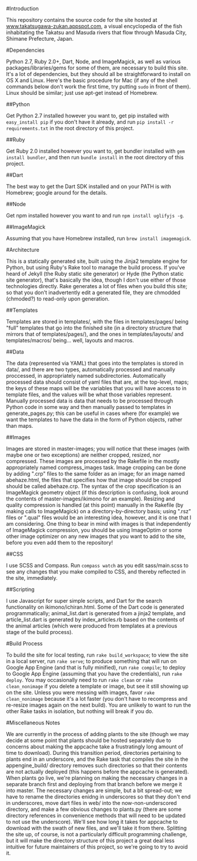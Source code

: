 #Introduction

This repository contains the source code for the site hosted at www.takatsugawa-zukan.appspot.com, a visual encyclopedia of the fish inhabitating the Takatsu and Masuda rivers that flow through Masuda City, Shimane Prefecture, Japan.

#Dependencies

Python 2.7, Ruby 2.0+, Dart, Node, and ImageMagick, as well as various packages/libraries/gems for some of them, are necessary to build this site. It's a lot of dependencies, but they should all be straightforward to install on OS X and Linux. Here's the basic procedure for Mac (if any of the shell commands below don't work the first time, try putting `sudo` in front of them). Linux should be similar; just use apt-get instead of Homebrew.

##Python

Get Python 2.7 installed however you want to, get pip installed with `easy_install pip` if you don't have it already, and run `pip install -r requirements.txt` in the root directory of this project.

##Ruby

Get Ruby 2.0 installed however you want to, get bundler installed with `gem install bundler`, and then run `bundle install` in the root directory of this project.

##Dart

The best way to get the Dart SDK installed and on your PATH is with Homebrew; google around for the details.

##Node

Get npm installed however you want to and run `npm install uglifyjs -g`.

##ImageMagick

Assuming that you have Homebrew installed, run `brew install imagemagick`.

#Architecture

This is a statically generated site, built using the Jinja2 template engine for Python, but using Ruby's Rake tool to manage the build process. If you've heard of Jekyll (the Ruby static site generator) or Hyde (the Python static site generator), that's basically the idea, though I don't use either of those technologies directly. Rake generates a lot of files when you build this site; so that you don't inadvertently edit a generated file, they are chmodded (chmoded?) to read-only upon generation.

##Templates

Templates are stored in templates/, with the files in templates/pages/ being "full" templates that go into the finished site (in a directory structure that mirrors that of templates/pages/), and the ones in templates/layouts/ and templates/macros/ being... well, layouts and macros.

##Data

The data (represented via YAML) that goes into the templates is stored in data/, and there are two types, automatically processed and manually proccessed, in appropriately named subdirectories. Automatically processed data should consist of yaml files that are, at the top-level, maps; the keys of these maps will be the variables that you will have access to in template files, and the values will be what those variables represent. Manually processed data is data that needs to be processed through Python code in some way and then manually passed to templates in generate_pages.py; this can be useful in cases where (for example) we want the templates to have the data in the form of Python objects, rather than maps.

##Images

Images are stored in master-images; you will notice that these images (with maybe one or two exceptions) are neither cropped, resized, nor compressed. These images are processed by the Rakefile in the mostly appropriately named compress_images task. Image cropping can be done by adding ".crp" files to the same folder as an image; for an image named abehaze.html, the files that specifies how that image should be cropped should be called abehaze.crp. The syntax of the crop specification is an ImageMagick geometry object (if this description is confusing, look around the contents of master-images/ikimono for an example). Resizing and quality compression is handled (at this point) manually in the Rakefile (by making calls to ImageMagick) on a directory-by-directory basis; using ".rsz" files or ".qual" files would be an interesting idea, however, and it is one that I am considering. One thing to bear in mind with images is that independently of ImageMagick compression, you should be using ImageOptim or some other image optimizer on any new images that you want to add to the site, before you even add them to the repository!

##CSS

I use SCSS and Compass. Run `compass watch` as you edit sass/main.scss to see any changes that you make compiled to CSS, and thereby reflected in the site, immediately.

##Scripting

I use Javascript for super simple scripts, and Dart for the search functionality on ikimono/ichiran.html. Some of the Dart code is generated programmatically; animal_list.dart is generated from a jinja2 template, and article_list.dart is generated by index_articles.rb based on the contents of the animal articles (which were produced from templates at a previous stage of the build process).

#Build Process

To build the site for local testing, run `rake build_workspace`; to view the site in a local server, run `rake serve`; to produce something that will run on Google App Engine (and that is fully minified), run `rake compile`; to deploy to Google App Engine (assuming that you have the credentials), run `rake deploy`. You may occasionally need to run `rake clean` or `rake clean_nonimage` if you delete a template or image, but see it still showing up on the site. Unless you were messing with images, favor `rake clean_nonimage` because it's a lot faster (you don't have to recompress and re-resize images again on the next build). You are unlikely to want to run the other Rake tasks in isolation, but nothing will break if you do.

#Miscellaneous Notes

We are currently in the process of adding plants to the site (though we may decide at some point that plants should be hosted separately due to concerns about making the appcache take a frustratingly long amount of time to download). During this transition period, directories pertaining to plants end in an underscore, and the Rake task that compiles the site in the appengine_build/ directory removes such directories so that their contents are not actually deployed (this happens before the appcache is generated). When plants go live, we're planning on making the necessary changes in a separate branch first and deploying from that branch before we merge it into master. The necessary changes are simple, but a bit spread-out; we have to rename the directories enidng in underscores so that they don't end in underscores, move dart files in web/ into the now-non-underscored directory, and make a few obvious changes to plants.py (there are some directory references in convenience methods that will need to be updated to not use the underscore). We'll see how long it takes for appcache to download with the swath of new files, and we'll take it from there. Splitting the site up, of course, is not a particularly difficult programming challenge, but it will make the directory structure of this project a great deal less intuitive for future maintainers of this project, so we're going to try to avoid it.

